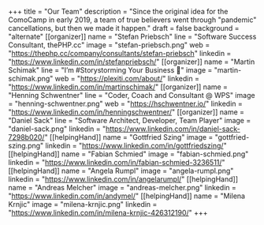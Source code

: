 +++
title = "Our Team"
description = "Since the original idea for the ComoCamp in early 2019, a team of true believers went through \"pandemic\" cancellations, but then we made it happen."
draft = false
background = "alternate"
[[organizer]]
name = "Stefan Priebsch"
line = "Software Success Consultant, thePHP.cc"
image = "stefan-priebsch.png"
web = "https://thephp.cc/company/consultants/stefan-priebsch"
linkedin = "https://www.linkedin.com/in/stefanpriebsch/"
[[organizer]]
name = "Martin Schimak"
line = "I’m #Storystorming Your Business 🤟"
image = "martin-schimak.png"
web = "https://plexiti.com/about/"
linkedin = "https://www.linkedin.com/in/martinschimak/"
[[organizer]]
name = "Henning Schwentner"
line = "Coder, Coach and Consultant @ WPS"
image = "henning-schwentner.png"
web = "https://hschwentner.io/"
linkedin = "https://www.linkedin.com/in/henningschwentner/"
[[organizer]]
name = "Daniel Sack"
line = "Software Architect, Developer, Team Player"
image = "daniel-sack.png"
linkedin = "https://www.linkedin.com/in/daniel-sack-7298b020/"
[[helpingHand]]
name = "Gottfried Szing"
image = "gottfried-szing.png"
linkedin = "https://www.linkedin.com/in/gottfriedszing/"
[[helpingHand]]
name = "Fabian Schmied"
image = "fabian-schmied.png"
linkedin = "https://www.linkedin.com/in/fabian-schmied-3236511/"
[[helpingHand]]
name = "Angela Rumpl"
image = "angela-rumpl.png"
linkedin = "https://www.linkedin.com/in/angelarumpl/"
[[helpingHand]]
name = "Andreas Melcher"
image = "andreas-melcher.png"
linkedin = "https://www.linkedin.com/in/andymel/"
[[helpingHand]]
name = "Milena Krnjic"
image = "milena-krnjic.png"
linkedin = "https://www.linkedin.com/in/milena-krnjic-426312190/"
+++
